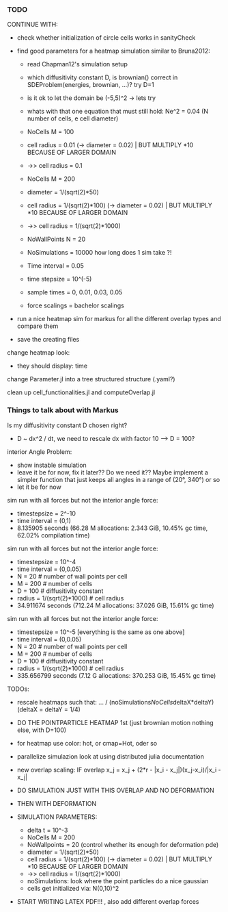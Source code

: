 ### TODO 

CONTINUE WITH:
- check whether initialization of circle cells works in sanityCheck 
- find good parameters for a heatmap simulation similar to Bruna2012:
    * read Chapman12's simulation setup


    * which diffusitivity constant D, is brownian() correct in SDEProblem(energies, brownian, ...)? try D=1

    * is it ok to let the domain be (-5,5)^2 -> lets try 

    * whats with that one equation that must still hold: Ne^2 = 0.04 (N number of cells, e cell diameter)
    * NoCells M = 100  
    * cell radius = 0.01 (-> diameter = 0.02) | BUT MULTIPLY *10  BECAUSE OF LARGER DOMAIN
    * ->> cell radius = 0.1

    * NoCells M = 200  
    * diameter = 1/(sqrt(2)*50)
    * cell radius = 1/(sqrt(2)*100) (-> diameter = 0.02) | BUT MULTIPLY *10  BECAUSE OF LARGER DOMAIN
    * ->> cell radius = 1/(sqrt(2)*1000)

    * NoWallPoints N = 20 

    - NoSimulations = 10000 how long does 1 sim take ?! 


    * Time interval = 0.05
    * time stepsize = 10^(-5)
    * sample times = 0, 0.01, 0.03, 0.05

    * force scalings = bachelor scalings

- run a nice heatmap sim for markus for all the different overlap types and compare them 
- save the creating files 

change heatmap look:
- they should display: time 

change Parameter.jl into a tree structured structure (.yaml?) 

clean up cell_functionalities.jl and computeOverlap.jl




### Things to talk about with Markus 


Is my diffusitivity constant D chosen right?
- D ~ dx^2 / dt, we need to rescale dx with factor 10 --> D = 100? 

interior Angle Problem:
- show instable simulation
- leave it be for now, fix it later?? Do we need it?? Maybe implement a simpler function that just keeps all angles in a range of (20°, 340°) or so 
- let it be for now

sim run with all forces but not the interior angle force:
- timestepsize = 2^-10 
- time interval = (0,1)
- 8.135905 seconds (66.28 M allocations: 2.343 GiB, 10.45% gc time, 62.02% compilation time)

sim run with all forces but not the interior angle force:
- timestepsize = 10^-4
- time interval = (0,0.05)
- N = 20                              # number of wall points per cell 
- M = 200                             # number of cells 
- D = 100                             # diffusitivity constant 
- radius = 1/(sqrt(2)*1000)           # cell radius 
- 34.911674 seconds (712.24 M allocations: 37.026 GiB, 15.61% gc time)


sim run with all forces but not the interior angle force:
- timestepsize = 10^-5 [everything is the same as one above]
- time interval = (0,0.05)
- N = 20                              # number of wall points per cell 
- M = 200                             # number of cells 
- D = 100                             # diffusitivity constant 
- radius = 1/(sqrt(2)*1000)           # cell radius 
- 335.656799 seconds (7.12 G allocations: 370.253 GiB, 15.45% gc time)


TODOs:
- rescale heatmaps such that:  ... / (noSimulations*NoCells*deltaX*deltaY) (deltaX = deltaY = 1/4) 
- DO THE POINTPARTICLE HEATMAP 1st (just brownian motion nothing else, with D=100)
- for heatmap use color: hot, or cmap=Hot, oder so
- parallelize simulazion look at using distributed julia documentation 
- new overlap scaling: IF overlap x_j = x_j + (2*r - |x_i - x_j|)(x_j-x_i)/|x_i - x_j|
- DO SIMULATION JUST WITH THIS OVERLAP AND NO DEFORMATION 
- THEN WITH DEFORMATION 

- SIMULATION PARAMETERS: 

    * delta t = 10^-3
    * NoCells M = 200  
    * NoWallpoints = 20 (control whether its enough for deformation pde)
    * diameter = 1/(sqrt(2)*50)
    * cell radius = 1/(sqrt(2)*100) (-> diameter = 0.02) | BUT MULTIPLY *10  BECAUSE OF LARGER DOMAIN
    * ->> cell radius = 1/(sqrt(2)*1000)
    * noSimulations: look where the point particles do a nice gaussian 
    * cells get initialized via: N(0,10)^2 

- START WRITING LATEX PDF!!! , also add different overlap forces
